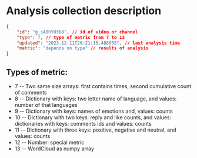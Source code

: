 # Analysis collection description

```json
{
    "id": "g_sA8hYU3b8", // id of video or channel
    "type": 7, // type of metric from 7 to 13
    "updated": "2023-12-11T20:21:15.488055", // last analysis time
    "metric": "depends on type" // results of analysis
}
```
## Types of metric:
* 7 -- Two same size arrays: first contains times, second cumulative count of comments
* 8 -- Dictionary with keys: two letter name of language, and values: number of that languages 
* 9 -- Dictionary with keys: names of emotions and, values: counts 
* 10 -- Dictionary with two keys: reply and like counts, and values: dictionaries with keys: comments ids and values: counts
* 11 -- Dictionary with three keys: positive, negative and neutral, and values: counts
* 12 -- Number: special metric
* 13 -- WordCloud as numpy  array 
